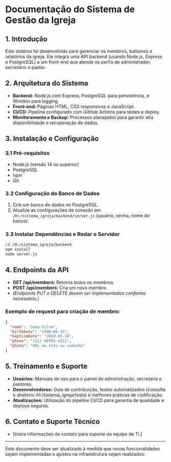 # Documentação do Sistema de Gestão da Igreja

## 1. Introdução

Este sistema foi desenvolvido para gerenciar os membros, batismos e relatórios da igreja. Ele integra uma API backend (usando Node.js, Express e PostgreSQL) e um front-end que atende os perfis de administrador, secretário e pastor.

## 2. Arquitetura do Sistema

- **Backend:** Node.js com Express, PostgreSQL para persistência, e Winston para logging.
- **Front-end:** Páginas HTML, CSS responsivos e JavaScript.
- **CI/CD:** Pipeline configurado com GitHub Actions para testes e deploy.
- **Monitoramento e Backup:** Processos planejados para garantir alta disponibilidade e recuperação de dados.

## 3. Instalação e Configuração

### 3.1 Pré-requisitos

- Node.js (versão 14 ou superior)
- PostgreSQL
- npm
- Git

### 3.2 Configuração do Banco de Dados

1. Crie um banco de dados no PostgreSQL.
2. Atualize as configurações de conexão em `/H:/sistema_igreja/backend/server.js` (usuário, senha, nome do banco).

### 3.3 Instalar Dependências e Rodar o Servidor

```bash
cd /H:/sistema_igreja/backend
npm install
node server.js
```

## 4. Endpoints da API

- **GET /api/members:** Retorna todos os membros.
- **POST /api/members:** Cria um novo membro.
- _(Endpoints PUT e DELETE devem ser implementados conforme necessário.)_

### Exemplo de request para criação de membro:

```json
{
  "name": "João Silva",
  "birthDate": "1990-05-15",
  "baptismDate": "2010-03-20",
  "phone": "(11) 98765-4321",
  "photo": "URL da foto ou caminho"
}
```

## 5. Treinamento e Suporte

- **Usuários:** Manuais de uso para o painel de administração, secretaria e pastores.
- **Desenvolvedores:** Guia de contribuição, testes automatizados (consulta o diretório /H:/sistema_igreja/tests) e melhores práticas de codificação.
- **Atualizações:** Utilização do pipeline CI/CD para garantia de qualidade e deploys seguros.

## 6. Contato e Suporte Técnico

- [Insira informações de contato para suporte da equipe de TI.]

---

Este documento deve ser atualizado à medida que novas funcionalidades sejam implementadas e ajustes na infraestrutura sejam realizados.
